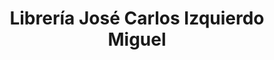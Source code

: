 ---
title: "Librería José Carlos Izquierdo Miguel"
url: /zaragoza/libreria-jose-carlos-izquierdo-miguel/
shop: libros
---